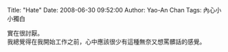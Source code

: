 Title: "Hate"
Date: 2008-06-30 09:52:00
Author: Yao-An Chan
Tags: 內心小小獨白


<div class='post'>
實在很討厭。<br />我總覺得在我開始工作之前，心中應該很少有這種無奈又想罵髒話的感覺。</div>
